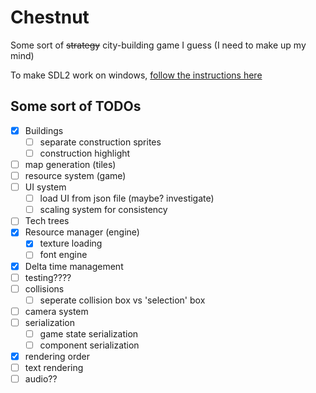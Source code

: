 # Chestnut

Some sort of ~~strategy~~ city-building game I guess (I need to make up my mind)

To make SDL2 work on windows, [follow the instructions here](https://github.com/Rust-SDL2/rust-sdl2#windows-msvc)

## Some sort of TODOs

- [x] Buildings
  - [ ] separate construction sprites
  - [ ] construction highlight
- [ ] map generation (tiles)
- [ ] resource system (game)
- [ ] UI system
  - [ ] load UI from json file (maybe? investigate)
  - [ ] scaling system for consistency
- [ ] Tech trees
- [x] Resource manager (engine)
  - [x] texture loading
  - [ ] font engine
- [x] Delta time management
- [ ] testing????
- [ ] collisions
  - [ ] seperate collision box vs 'selection' box
- [ ] camera system
- [ ] serialization
  - [ ] game state serialization
  - [ ] component serialization
- [x] rendering order
- [ ] text rendering
- [ ] audio??